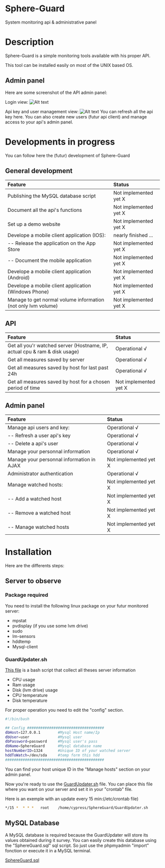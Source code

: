 Sphere-Guard
============

System monitoring api &amp; administrative panel



# Description

Sphere-Guard is a simple monitoring tools available with his proper API.

This tool can be installed easily on most of the UNIX based OS.

## Admin panel

Here are some screenshot of the API admin panel:

Login view:
![Alt text](https://lh4.googleusercontent.com/-qq0ZpTVwVyg/U5N91ITF_nI/AAAAAAAAB80/BR9aGsYAk5Y/w2868-h1598-no/Capture+d%25E2%2580%2599e%25CC%2581cran+2014-06-07+a%25CC%2580+23.01.15.png "Login view")

Api key and user management view:
![Alt text](https://lh6.googleusercontent.com/-VomJR6E0ukc/U5OAOJN48TI/AAAAAAAAB9E/fNlT0REb0L4/w2876-h1608-no/Capture+d%25E2%2580%2599e%25CC%2581cran+2014-06-07+a%25CC%2580+23.05.42.png "Api key and user management view")
You can refresh all the api key here. You can also create new users (futur api client) and manage access to your api's admin panel.


# Developments in progress

You can follow here the (futur) development of Sphere-Guard

## General development

| Feature                                                                                                  | Status                |
| :------------------------------------------------------------------------------------------------------- |:----------------------|
| Publishing the MySQL database script                                                                     | Not implemented yet X |
| Document all the api's functions                                                                         | Not implemented yet X |
| Set up a demo website                                                                                    | Not implemented yet X |
| Develope a mobile client application (IOS):                                                              | nearly finished   ... |
| -- Release the application on the App Store                                                              | Not implemented yet X |
| -- Document the mobile application                                                                       | Not implemented yet X |
| Develope a mobile client application (Android)                                                           | Not implemented yet X |
| Develope a mobile client application (Windows Phone)                                                     | Not implemented yet X |
| Manage to get normal volume information (not only lvm volume)                                            | Not implemented yet X |

## API
 
| Feature                                                                                                  | Status                |
| :------------------------------------------------------------------------------------------------------- |:----------------------|
| Get all you'r watched server (Hostname, IP, actual cpu & ram & disk usage)                               | Operational √         |
| Get all measures saved by server                                                                         | Operational √         |
| Get all measures saved by host for last past 24h                                                         | Operational √         |
| Get all measures saved by host for a chosen period of time                                               | Not implemented yet X |

## Admin panel

| Feature                                                                                                  | Status                |
| :------------------------------------------------------------------------------------------------------- |:----------------------|
| Manage api users and key:                                                                                | Operational √         |
| -- Refresh a user api's key                                                                              | Operational √         |
| -- Delete a api's user                                                                                   | Operational √         |
| Manage your personnal information                                                                        | Operational √         |
| Manage your personnal information in AJAX                                                                | Not implemented yet X |
| Administrator authentication                                                                             | Operational √         |
| Manage watched hosts:                                                                                    | Not implemented yet X |
| -- Add a watched host                                                                                    | Not implemented yet X |
| -- Remove a watched host                                                                                 | Not implemented yet X |
| -- Manage watched hosts                                                                                  | Not implemented yet X |


# Installation
Here are the differents steps:


## Server to observe
### Package required
You need to install the following linux package on your futur monitored server:
* mpstat
* pvdisplay (if you use some lvm drive)
* sudo
* lm-sensors
* hddtemp
* Mysql-client

### GuardUpdater.sh
<a href="https://github.com/CypressXt/Sphere-Guard/blob/master/GuardUpdater.sh">This file</a> is a bash script that collect all theses server information
* CPU usage
* Ram usage
* Disk (lvm drive) usage
* CPU temperature
* Disk temperature

For proper operation you need to edit the "config" section.

```bash
#!/bin/bash

## Config ###################################
dbHost=127.0.0.1        #Mysql Host name/Ip
dbUser=user             #Mysql user
dbPassword=password     #Mysql user's pass
dbName=SphereGuard      #Mysql database name
hostNumberID=1324       #Unique ID of your watched server
hddToWatch=/dev/sda     #temp form this hdd
#############################################
```

You can find your host unique ID in the "Manage hosts" section on your admin panel.

Now you're ready to use the <a href="https://github.com/CypressXt/Sphere-Guard/blob/master/GuardUpdater.sh">GuardUpdater.sh</a> file.
You can place this file where you want on your server and set it in your "crontab" file.

Here is an exemple with an update every 15 min:(/etc/crontab file)
```bash
*/15 *	* * *	root	/home/cypress/SphereGuard/GuardUpdater.sh
```


## MySQL Database

A MySQL database is required because the GuardUpdater will store its values ​​obtained during it survey.
You can easily create this database using the "SphereGuard.sql" sql script. So just use the phpmyadmin "import" fonction or execute it in a MySQL terminal.

<a href="https://github.com/CypressXt/Sphere-Guard/blob/master/SphereGuard.sql">SphereGuard.sql</a>

